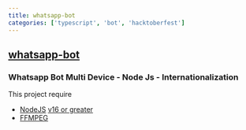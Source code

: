 ```yaml
---
title: whatsapp-bot
categories: ['typescript', 'bot', 'hacktoberfest']
---
```

## [whatsapp-bot](https://github.com/arugaz/whatsapp-bot)

### Whatsapp Bot Multi Device - Node Js - Internationalization


This project require

- [NodeJS](https://nodejs.org/en/download/) [v16 or greater](https://nodejs.org/dist/)
- [FFMPEG](https://ffmpeg.org/download.html)
